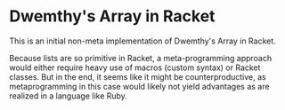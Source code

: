 # Dwemthy's Array in Racket

This is an initial non-meta implementation of Dwemthy's Array in Racket. 

Because lists are so primitive in Racket, a meta-programming approach would 
either require heavy use of macros (custom syntax) or Racket classes. But
in the end, it seems like it might be counterproductive, as metaprogramming
in this case would likely not yield advantages as are realized in a language
like Ruby.
